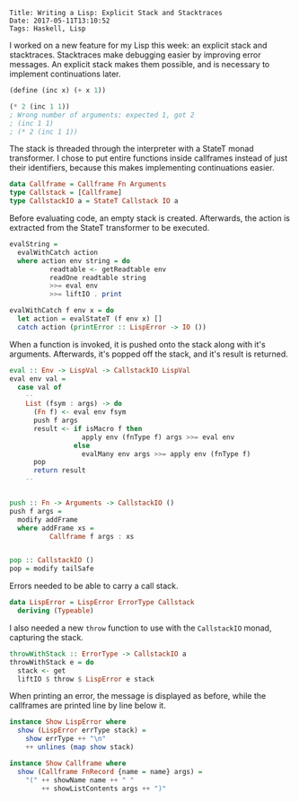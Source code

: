     Title: Writing a Lisp: Explicit Stack and Stacktraces
    Date: 2017-05-11T13:10:52
    Tags: Haskell, Lisp

I worked on a new feature for my Lisp this week: an explicit stack and stacktraces.
Stacktraces make debugging easier by improving error messages.
An explicit stack makes them possible, and is necessary to implement continuations later.


<!-- more -->
```scheme
(define (inc x) (+ x 1))

(* 2 (inc 1 1))
; Wrong number of arguments: expected 1, got 2
; (inc 1 1)
; (* 2 (inc 1 1))
```
    
The stack is threaded through the interpreter with a StateT monad transformer.
I chose to put entire functions inside callframes instead of just their identifiers, because this makes implementing continuations easier.

```haskell
data Callframe = Callframe Fn Arguments
type Callstack = [Callframe]
type CallstackIO a = StateT Callstack IO a
```

Before evaluating code, an empty stack is created.
Afterwards, the action is extracted from the StateT transformer to be executed. 

```haskell
evalString =
  evalWithCatch action
  where action env string = do
          readtable <- getReadtable env
          readOne readtable string 
          >>= eval env 
          >>= liftIO . print

evalWithCatch f env x = do
  let action = evalStateT (f env x) []
  catch action (printError :: LispError -> IO ())
```

When a function is invoked, it is pushed onto the stack along with it's arguments.
Afterwards, it's popped off the stack, and it's result is returned.

```haskell
eval :: Env -> LispVal -> CallstackIO LispVal
eval env val =
  case val of
    --
    List (fsym : args) -> do
      (Fn f) <- eval env fsym
      push f args
      result <- if isMacro f then
                  apply env (fnType f) args >>= eval env
                else
                  evalMany env args >>= apply env (fnType f)
      pop
      return result
    --


push :: Fn -> Arguments -> CallstackIO ()
push f args =
  modify addFrame
  where addFrame xs =
          Callframe f args : xs


pop :: CallstackIO ()
pop = modify tailSafe
```

Errors needed to be able to carry a call stack.

```haskell
data LispError = LispError ErrorType Callstack
  deriving (Typeable)
```

I also needed a new `throw` function to use with the `CallstackIO` monad, capturing the stack. 

```haskell
throwWithStack :: ErrorType -> CallstackIO a
throwWithStack e = do
  stack <- get
  liftIO $ throw $ LispError e stack
```

When printing an error, the message is displayed as before, while the callframes are printed line by line below it.

```haskell
instance Show LispError where
  show (LispError errType stack) =
    show errType ++ "\n" 
    ++ unlines (map show stack)

instance Show Callframe where
  show (Callframe FnRecord {name = name} args) =
    "(" ++ showName name ++ " " 
        ++ showListContents args ++ ")"
```
